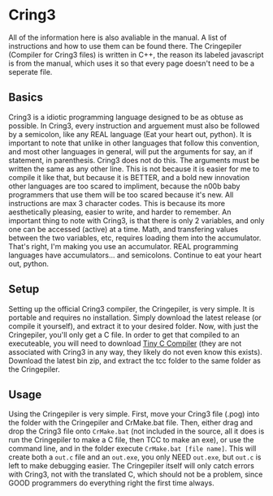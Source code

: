 # Cring3
All of the information here is also avaliable in the manual. A list of instructions and how to use them can be found there.
The Cringepiler (Compiler for Cring3 files) is written in C++, the reason its labeled javascript is from the manual, which uses it so that every page doesn't need to be a seperate file.

## Basics
Cring3 is a idiotic programming language designed to be as obtuse as possible. In Cring3, every instruction and arguement must also be 
followed by a semicolon, like any REAL language (Eat your heart out, python). It is important to note that unlike in other languages that follow this convention, and most other languages
in general, will put the arguments for say, an if statement, in parenthesis. Cring3 does not do this. The arguments must be
written the same as any other line. This is not because it is easier for me to compile it like that, but because it is BETTER, and a 
bold new innovation other languages are too scared to impliment, because the n00b baby programmers that use them will be too scared 
because it's new.
All instructions are max 3 character codes. This is because its more aesthetically pleasing, easier to write, and harder to
remember.
An important thing to note with Cring3, is that there is only 2 variables, and only one can be accessed (active) at a time. 
Math, and transfering values between the two variables, etc, requires loading them into the accumulator. That's right,
I'm making you use an accumulator. REAL programming languages have accumulators... and semicolons. Continue to eat your heart out, python.

## Setup
Setting up the official Cring3 compiler, the Cringepiler, is very simple. It is portable and requires no installation. Simply download the latest release 
(or compile it yourself), and extract it to your desired folder. Now, with just the Cringepiler, you'll only get a C file. In order to get that compiled to
an executeable, you will need to download [Tiny C Compiler](https://bellard.org/tcc/) (they are not associated with Cring3 in any way, they
likely do not even know this exists). Download the latest bin zip, and extract the tcc folder to the same folder as the Cringepiler.

## Usage
Using the Cringepiler is very simple. First, move your Cring3 file (.pog) into the folder with the Cringepiler and CrMake.bat file. Then, 
either drag and drop the Cring3 file onto `CrMake.bat` (not included in the source,  all it does is run the Cringepiler to make a C file, then TCC to make an exe), or use the command line, and in the folder execute `CrMake.bat [file name]`. 
This will create both a `out.c` file and an `out.exe`, you only NEED `out.exe`, but `out.c` is left to make debugging easier. The Cringepiler itself will only catch errors with 
Cring3, not with the translated C, which should not be a problem, since GOOD programmers do everything right the first time always.
